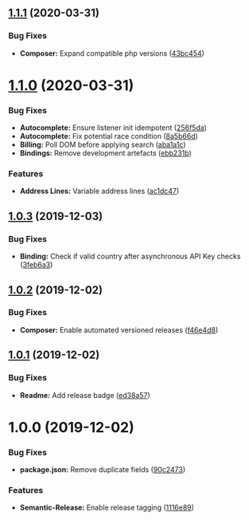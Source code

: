 ## [1.1.1](https://github.com/ideal-postcodes/magento/compare/1.1.0...1.1.1) (2020-03-31)


### Bug Fixes

* **Composer:** Expand compatible php versions ([43bc454](https://github.com/ideal-postcodes/magento/commit/43bc454df1c2c91e8565ecd2ecb7ecee3093166e))

# [1.1.0](https://github.com/ideal-postcodes/magento/compare/1.0.3...1.1.0) (2020-03-31)


### Bug Fixes

* **Autocomplete:** Ensure listener init idempotent ([256f5da](https://github.com/ideal-postcodes/magento/commit/256f5da8a8345eae3e09578badd6c67d7120bd51))
* **Autocomplete:** Fix potential race condition ([8a5b66d](https://github.com/ideal-postcodes/magento/commit/8a5b66df5308d082558ab1a0352a97c835e20997))
* **Billing:** Poll DOM before applying search ([aba1a1c](https://github.com/ideal-postcodes/magento/commit/aba1a1c9ff0367d0a244ce8e6a827334e7a44416))
* **Bindings:** Remove development artefacts ([ebb231b](https://github.com/ideal-postcodes/magento/commit/ebb231b0f95bc90d7db5e9d94a19e297fd69e46e))


### Features

* **Address Lines:** Variable address lines ([ac1dc47](https://github.com/ideal-postcodes/magento/commit/ac1dc471614932253f7135f19a51653869a8f365))

## [1.0.3](https://github.com/ideal-postcodes/magento/compare/1.0.2...1.0.3) (2019-12-03)


### Bug Fixes

* **Binding:** Check if valid country after asynchronous API Key checks ([3feb6a3](https://github.com/ideal-postcodes/magento/commit/3feb6a3045a4b1fcf066f0172ebd12850eed9bd3))

## [1.0.2](https://github.com/ideal-postcodes/magento/compare/1.0.1...1.0.2) (2019-12-02)


### Bug Fixes

* **Composer:** Enable automated versioned releases ([f46e4d8](https://github.com/ideal-postcodes/magento/commit/f46e4d81caf5fc919e82af850b0c53596aaa4e81))

## [1.0.1](https://github.com/ideal-postcodes/magento/compare/1.0.0...1.0.1) (2019-12-02)


### Bug Fixes

* **Readme:** Add release badge ([ed38a57](https://github.com/ideal-postcodes/magento/commit/ed38a5793e1d3cb5c64535de7347cc1a35fbf038))

# 1.0.0 (2019-12-02)


### Bug Fixes

* **package.json:** Remove duplicate fields ([90c2473](https://github.com/ideal-postcodes/magento/commit/90c24730669df453828d7091e7326b0cd8432995))


### Features

* **Semantic-Release:** Enable release tagging ([1116e89](https://github.com/ideal-postcodes/magento/commit/1116e89ce32a3b6742edfbb2ce8f98cdcdec9cee))
